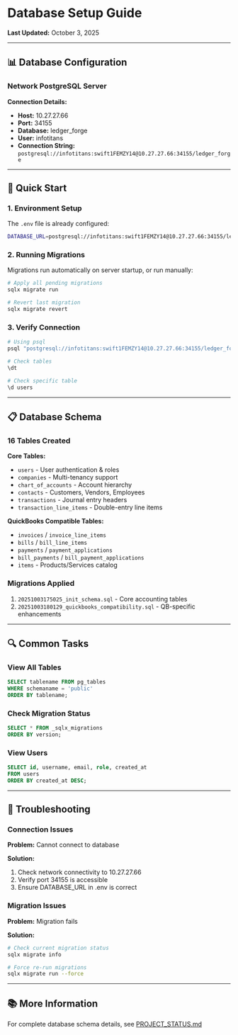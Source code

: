 # Database Setup Guide

**Last Updated:** October 3, 2025

---

## 📊 Database Configuration

### Network PostgreSQL Server

**Connection Details:**
- **Host:** 10.27.27.66
- **Port:** 34155
- **Database:** ledger_forge
- **User:** infotitans
- **Connection String:** `postgresql://infotitans:swift1FEMZY14@10.27.27.66:34155/ledger_forge`

---

## 🚀 Quick Start

### 1. Environment Setup

The `.env` file is already configured:

```bash
DATABASE_URL=postgresql://infotitans:swift1FEMZY14@10.27.27.66:34155/ledger_forge
```

### 2. Running Migrations

Migrations run automatically on server startup, or run manually:

```bash
# Apply all pending migrations
sqlx migrate run

# Revert last migration
sqlx migrate revert
```

### 3. Verify Connection

```bash
# Using psql
psql "postgresql://infotitans:swift1FEMZY14@10.27.27.66:34155/ledger_forge"

# Check tables
\dt

# Check specific table
\d users
```

---

## 📋 Database Schema

### 16 Tables Created

**Core Tables:**
- `users` - User authentication & roles
- `companies` - Multi-tenancy support
- `chart_of_accounts` - Account hierarchy
- `contacts` - Customers, Vendors, Employees
- `transactions` - Journal entry headers
- `transaction_line_items` - Double-entry line items

**QuickBooks Compatible Tables:**
- `invoices` / `invoice_line_items`
- `bills` / `bill_line_items`
- `payments` / `payment_applications`
- `bill_payments` / `bill_payment_applications`
- `items` - Products/Services catalog

### Migrations Applied

1. `20251003175025_init_schema.sql` - Core accounting tables
2. `20251003180129_quickbooks_compatibility.sql` - QB-specific enhancements

---

## 🔍 Common Tasks

### View All Tables
```sql
SELECT tablename FROM pg_tables
WHERE schemaname = 'public'
ORDER BY tablename;
```

### Check Migration Status
```sql
SELECT * FROM _sqlx_migrations
ORDER BY version;
```

### View Users
```sql
SELECT id, username, email, role, created_at
FROM users
ORDER BY created_at DESC;
```

---

## 🐛 Troubleshooting

### Connection Issues

**Problem:** Cannot connect to database

**Solution:**
1. Check network connectivity to 10.27.27.66
2. Verify port 34155 is accessible
3. Ensure DATABASE_URL in .env is correct

### Migration Issues

**Problem:** Migration fails

**Solution:**
```bash
# Check current migration status
sqlx migrate info

# Force re-run migrations
sqlx migrate run --force
```

---

## 📚 More Information

For complete database schema details, see [PROJECT_STATUS.md](PROJECT_STATUS.md)
